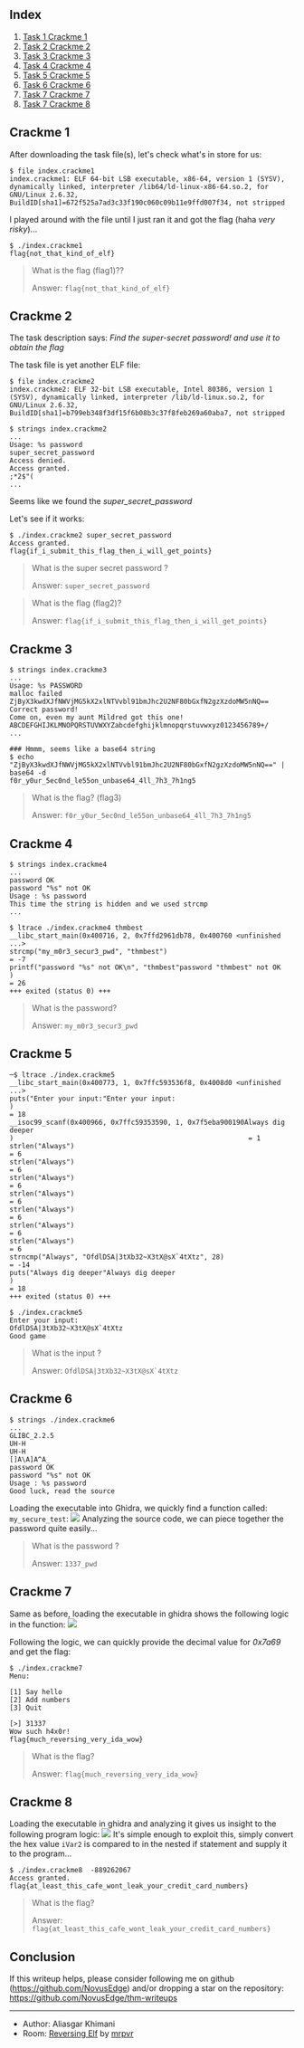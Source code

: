 ## Index

1. [Task 1 Crackme 1](#crackme1)
2. [Task 2 Crackme 2](#crackme2)
3. [Task 3 Crackme 3](#crackme3)
4. [Task 4 Crackme 4](#crackme4)
5. [Task 5 Crackme 5](#crackme5)
6. [Task 6 Crackme 6](#crackme6)
7. [Task 7 Crackme 7](#crackme7)
8. [Task 7 Crackme 8](#crackme8)

## Crackme 1
After downloading the task file(s), let's check what's in store for us:
```shell-session
$ file index.crackme1      
index.crackme1: ELF 64-bit LSB executable, x86-64, version 1 (SYSV), dynamically linked, interpreter /lib64/ld-linux-x86-64.so.2, for GNU/Linux 2.6.32, BuildID[sha1]=672f525a7ad3c33f190c060c09b11e9ffd007f34, not stripped
```

I played around with the file until I just ran it and got the flag (haha _very risky_)...
```shell-session
$ ./index.crackme1                         
flag{not_that_kind_of_elf}
```

> What is the flag (flag1)??
> 
> Answer: `flag{not_that_kind_of_elf}`

## Crackme 2
The task description says: _Find the super-secret password! and use it to obtain the flag_

The task file is yet another ELF file:
```shell-session
$ file index.crackme2
index.crackme2: ELF 32-bit LSB executable, Intel 80386, version 1 (SYSV), dynamically linked, interpreter /lib/ld-linux.so.2, for GNU/Linux 2.6.32, BuildID[sha1]=b799eb348f3df15f6b08b3c37f8feb269a60aba7, not stripped

$ strings index.crackme2
...
Usage: %s password
super_secret_password
Access denied.
Access granted.
;*2$"(
...
```

Seems like we found the _super_secret_password_

Let's see if it works:
```shell-session
$ ./index.crackme2 super_secret_password
Access granted.
flag{if_i_submit_this_flag_then_i_will_get_points}
```

> What is the super secret password ?
> 
> Answer: `super_secret_password`

> What is the flag (flag2)?
> 
> Answer: `flag{if_i_submit_this_flag_then_i_will_get_points}`

## Crackme 3
```shell-session
$ strings index.crackme3 
...
Usage: %s PASSWORD
malloc failed
ZjByX3kwdXJfNWVjMG5kX2xlNTVvbl91bmJhc2U2NF80bGxfN2gzXzdoMW5nNQ==
Correct password!
Come on, even my aunt Mildred got this one!
ABCDEFGHIJKLMNOPQRSTUVWXYZabcdefghijklmnopqrstuvwxyz0123456789+/
...

### Hmmm, seems like a base64 string
$ echo "ZjByX3kwdXJfNWVjMG5kX2xlNTVvbl91bmJhc2U2NF80bGxfN2gzXzdoMW5nNQ==" | base64 -d                                                          
f0r_y0ur_5ec0nd_le55on_unbase64_4ll_7h3_7h1ng5
```

> What is the flag? (flag3)
> 
> Answer: `f0r_y0ur_5ec0nd_le55on_unbase64_4ll_7h3_7h1ng5`

## Crackme 4
```shell-session
$ strings index.crackme4
...
password OK
password "%s" not OK
Usage : %s password
This time the string is hidden and we used strcmp
...

$ ltrace ./index.crackme4 thmbest
__libc_start_main(0x400716, 2, 0x7ffd2961db78, 0x400760 <unfinished ...>
strcmp("my_m0r3_secur3_pwd", "thmbest")                                                                              = -7
printf("password "%s" not OK\n", "thmbest"password "thmbest" not OK
)                                                                          = 26
+++ exited (status 0) +++
```

> What is the password?
> 
> Answer: `my_m0r3_secur3_pwd`

## Crackme 5
```shell-session
─$ ltrace ./index.crackme5        
__libc_start_main(0x400773, 1, 0x7ffc593536f8, 0x4008d0 <unfinished ...>
puts("Enter your input:"Enter your input:
)                                                                                            = 18
__isoc99_scanf(0x400966, 0x7ffc59353590, 1, 0x7f5eba900190Always dig deeper
)                                                          = 1
strlen("Always")                                                                                                     = 6
strlen("Always")                                                                                                     = 6
strlen("Always")                                                                                                     = 6
strlen("Always")                                                                                                     = 6
strlen("Always")                                                                                                     = 6
strlen("Always")                                                                                                     = 6
strlen("Always")                                                                                                     = 6
strncmp("Always", "OfdlDSA|3tXb32~X3tX@sX`4tXtz", 28)                                                                = -14
puts("Always dig deeper"Always dig deeper
)                                                                                            = 18
+++ exited (status 0) +++

$ ./index.crackme5       
Enter your input:
OfdlDSA|3tXb32~X3tX@sX`4tXtz
Good game
```

> What is the input ?
> 
> Answer: <code>OfdlDSA|3tXb32~X3tX@sX`4tXtz</code>

## Crackme 6
```shell-session
$ strings ./index.crackme6
...
GLIBC_2.2.5
UH-H
UH-H
[]A\A]A^A_
password OK
password "%s" not OK
Usage : %s password
Good luck, read the source
```

Loading the executable into Ghidra, we quickly find a function called: `my_secure_test`:
![](crackme6.png)
Analyzing the source code, we can piece together the password quite easily...

> What is the password ?
> 
> Answer: `1337_pwd`

## Crackme 7

Same as before, loading the executable in ghidra shows the following logic in the function:
![](crackme7.png)

Following the logic, we can quickly provide the decimal value for _0x7a69_ and get the flag:
```shell-session
$ ./index.crackme7 
Menu:

[1] Say hello
[2] Add numbers
[3] Quit

[>] 31337
Wow such h4x0r!
flag{much_reversing_very_ida_wow}
```

> What is the flag?
> 
> Answer: `flag{much_reversing_very_ida_wow}`

## Crackme 8
Loading the executable in ghidra and analyzing it gives us insight to the following program logic:
![](crackme8.png)
It's simple enough to exploit this, simply convert the hex value `iVar2` is compared to in the nested if statement and supply it to the program...
```shell-session
$ ./index.crackme8  -889262067       
Access granted.
flag{at_least_this_cafe_wont_leak_your_credit_card_numbers}
```

> What is the flag?
> 
> Answer: `flag{at_least_this_cafe_wont_leak_your_credit_card_numbers}`

## Conclusion
If this writeup helps, please consider following me on github (https://github.com/NovusEdge) and/or dropping a star on the repository: https://github.com/NovusEdge/thm-writeups

---

- Author: Aliasgar Khimani
- Room: [Reversing Elf](https://tryhackme.com/room/reverselfiles) by [mrpvr](https://tryhackme.com/p/mrpvr)
